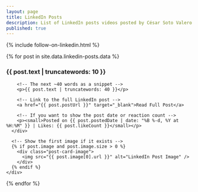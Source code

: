```yaml
---
layout: page
title: LinkedIn Posts
description: List of LinkedIn posts videos posted by César Soto Valero.
published: true
---
```


{% include follow-on-linkedin.html %}

<div class="posts-container">
  {% for post in site.data.linkedin-posts.data %}
    <div class="post-card">
      <div class="post-card-text">
        <!-- The first ~10 words as a heading -->
        <h3>{{ post.text | truncatewords: 10 }}</h3>

        <!-- The next ~40 words as a snippet -->        
        <p>{{ post.text | truncatewords: 40 }}</p>
        
        <!-- Link to the full LinkedIn post -->
        <a href="{{ post.postUrl }}" target="_blank">Read Full Post</a>
        
        <!-- If you want to show the post date or reaction count -->
        <p><small>Posted on {{ post.postedDate | date: "%B %-d, %Y at %H:%M" }} | Likes: {{ post.likeCount }}</small></p>
      </div>
      
      <!-- Show the first image if it exists -->
      {% if post.image and post.image.size > 0 %}
        <div class="post-card-image">
          <img src="{{ post.image[0].url }}" alt="LinkedIn Post Image" />
        </div>
      {% endif %}
    </div>
  {% endfor %}
</div>
